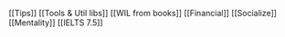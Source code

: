 [[Tips]]
[[Tools & Util libs]]
[[WIL from books]]
[[Financial]]
[[Socialize]]
[[Mentality]]
[[IELTS 7.5]]